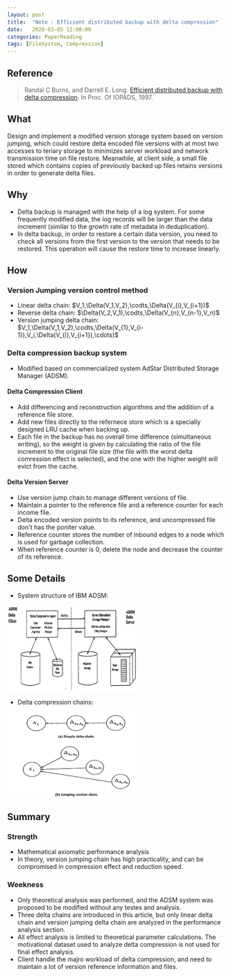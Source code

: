 ```yaml
---
layout: post
title:  "Note : Efficient distributed backup with delta compression"
date:   2020-03-05 12:00:00
categories: PaperReading
tags: [FileSystem, Compression]
---
```


## Reference

> Randal C Burns, and Darrell E. Long. [Efficient distributed backup with delta compression](https://dl.acm.org/doi/10.1145/266220.266223). In Proc. Of IOPADS, 1997.

## What

Design and implement a modified version storage system based on version jumping, which could restore delta encoded file versions with at most two accesses to teriary storage to minimizes server workload and network transmission time on file restore. Meanwhile, at client side, a small file stored which contains copies of previously backed up files retains versions in order to generate delta files. <!-- more -->

## Why

* Delta backup is managed with the help of a log system. For some frequently modified data, the log records will be larger than the data increment (similar to the growth rate of metadata in deduplication).
* In delta backup, in order to restore a certain data version, you need to check all versions from the first version to the version that needs to be restored. This operation will cause the restore time to increase linearly.

## How

### **Version Jumping** version control method

* Linear delta chain: $V_1,\Delta(V_1,V_2),\codts,\Delta(V_{i},V_{i+1})$
* Reverse delta chain: $\Delta(V_2,V_1),\codts,\Delta(V_{n},V_{n-1},V_n)$
* Version jumping delta chain: $V_1,\Delta(V_1,V_2),\codts,\Delta(V_{1},V_{i-1}),V_i,\Delta(V_{i},V_{i+1}),\cdots)$

### Delta compression backup system

* Modified based on commercialized system AdStar Distributed Storage Manager (ADSM).

#### Delta Compression Client

* Add differencing and reconstruction algorithms and the addition of a reference file store.
* Add new files directly to the refernece store which is a specially designed LRU cache when backing up.
* Each file in the backup has no overall time difference (simultaneous writing), so the weight is given by calculating the ratio of the file increment to the original file size (the file with the worst delta comression effect is selected), and the one with the higher weight will evict from the cache.

#### Delta Version Server

* Use version jump chain to manage different versions of file.
* Maintain a pointer to the reference file and a reference counter for each income file.
* Delta encoded version points to its reference, and uncompressed file don't has the poniter value.
* Reference counter stores the number of inbound edges to a node which is used for garbage collection.
* When reference counter is 0, delete the node and decrease the counter of its reference.

## Some Details

* System structure of IBM ADSM:

<img src="../img/paperReading/adsm-structure.png" width = "300" height = "200" alt="adsm" align=center />

* Delta compression chains:

<img src="../img/paperReading/deltaChain-versionJump.png" width = "300" height = "200" alt="deltaChain-versionJump" align=center />

## Summary

### Strength

* Mathematical axiomatic performance analysis
* In theory, version jumping chain has high practicality, and can be compromised in compression effect and reduction speed.

### Weekness

* Only theoretical analysis was performed, and the ADSM system was proposed to be modified without any testes and analysis.
* Three delta chains are introduced in this article, but only linear delta chain and version jumping delta chain are analyzed in the performance analysis section.
* All effect analysis is limited to theoretical parameter calculations. The motivational dataset used to analyze delta compression is not used for final effect analysis.
* Client handle the majro workload of delta compression, and need to maintain a lot of version reference information and files.
